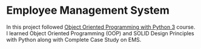 # Employee Management System
In this project followed [Object Oriented Programming with Python 3](https://www.udemy.com/course/object-oriented-programming-with-python/) course. I learned Object Oriented Programming (OOP) and SOLID Design Principles with Python along with Complete Case Study on EMS.
